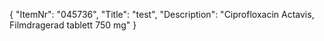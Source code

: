 {
  "ItemNr": "045736",
  "Title": "test",
  "Description": "Ciprofloxacin Actavis, Filmdragerad tablett 750 mg"
}